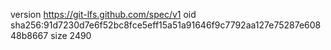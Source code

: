 version https://git-lfs.github.com/spec/v1
oid sha256:91d7230d7e6f52bc8fce5eff15a51a91646f9c7792aa127e75287e60848b8667
size 2490
